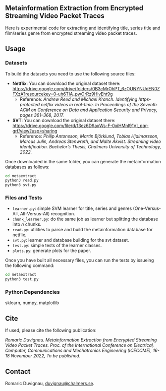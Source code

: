 ## Metainformation Extraction from Encrypted Streaming Video Packet Traces

Here is experimental code for extracting and identifying title, series title and film/series genre from encrypted streaming video packet traces.

## Usage

### Datasets

To build the datasets you need to use the following source files:
* **Netflix**: You can download the original dataset there: https://drive.google.com/drive/folders/0B3cMrOhPT_6zOUNYNUdEN0ZFXzA?resourcekey=0-uh6TIA_pwOrRz9HlvEht9g
  - Reference: _Andrew Reed and Michael Kranch. Identifying https-protected netflix
videos in real-time. In Proceedings of the Seventh ACM on Conference
on Data and Application Security and Privacy, pages 361–368, 2017._
* **SVT**: You can download the original dataset there: https://drive.google.com/file/d/13ez6D9axWs-F-0xiHMnl91VI_pqr-grf/view?usp=sharing
  - Reference: _Philip Antonsson, Martin Björklund, Tobias Hjalmarsson, Marcus Julin,
Andreas Stenwreth, and Malte  Åkvist. Streaming video identification. Bachelor’s Thesis, Chalmers University of Technology, 2022._

Once downloaded in the same folder, you can generate the metainformation databases as follows:
```sh
cd metaextract
python3 read.py
python3 svt.py
```

### Files and Tests

* `learner.py`: simple SVM learner for title, series and genres (One-Versus-All, All-Versus-All) recognition.
* `chunk_learner.py`: do the same job as learner but splitting the database into *n* chunks.
* `read.py`: utilities to parse and build the metainformation database for netflix.
* `svt.py`: learner and database building for the svt dataset.
* `test.py`: simple tests of the learner classes.
* `plots.py`: generate plots for the paper.

Once you have built all necessary files, you can run the tests by issueing the following command:
```sh
cd metaextract
python3 test.py
```
   
### Python Dependencies

sklearn, numpy, matplotlib

## Cite

If used, please cite the following publication:

_Romaric Duvignau. Metainformation Extraction from Encrypted Streaming Video Packet Traces. Proc. of the International Conference on Electrical, Computer, Communications and Mechatronics Engineering (ICECCME), 16-18 November 2022, To be published._

## Contact

Romaric Duvignau, duvignau@chalmers.se.

